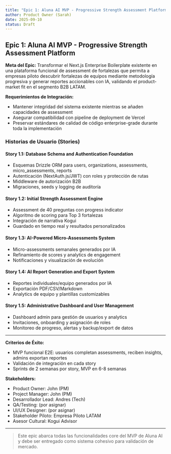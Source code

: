 ```yaml
---
title: "Epic 1: Aluna AI MVP - Progressive Strength Assessment Platform"
author: Product Owner (Sarah)
date: 2025-09-10
status: Draft
---
```


## Epic 1: Aluna AI MVP - Progressive Strength Assessment Platform

**Meta del Epic:**
Transformar el Next.js Enterprise Boilerplate existente en una plataforma funcional de assessment de fortalezas que permita a empresas piloto descubrir fortalezas de equipos mediante metodología progresiva y generar reportes accionables con IA, validando el product-market fit en el segmento B2B LATAM.

**Requerimientos de Integración:**
- Mantener integridad del sistema existente mientras se añaden capacidades de assessment
- Asegurar compatibilidad con pipeline de deployment de Vercel
- Preservar estándares de calidad de código enterprise-grade durante toda la implementación

### Historias de Usuario (Stories)

#### Story 1.1: Database Schema and Authentication Foundation
- Esquemas Drizzle ORM para users, organizations, assessments, micro_assessments, reports
- Autenticación (NextAuth.js/JWT) con roles y protección de rutas
- Middleware de autorización B2B
- Migraciones, seeds y logging de auditoría

#### Story 1.2: Initial Strength Assessment Engine
- Assessment de 40 preguntas con progress indicator
- Algoritmo de scoring para Top 3 fortalezas
- Integración de narrativa Kogui
- Guardado en tiempo real y resultados personalizados

#### Story 1.3: AI-Powered Micro-Assessments System
- Micro-assessments semanales generados por IA
- Refinamiento de scores y analytics de engagement
- Notificaciones y visualización de evolución

#### Story 1.4: AI Report Generation and Export System
- Reportes individuales/equipo generados por IA
- Exportación PDF/CSV/Markdown
- Analytics de equipo y plantillas customizables

#### Story 1.5: Administrative Dashboard and User Management
- Dashboard admin para gestión de usuarios y analytics
- Invitaciones, onboarding y asignación de roles
- Monitoreo de progreso, alertas y backup/export de datos

---

**Criterios de Éxito:**
- MVP funcional E2E: usuarios completan assessments, reciben insights, admins exportan reportes
- Validación de integración en cada story
- Sprints de 2 semanas por story, MVP en 6-8 semanas

**Stakeholders:**
- Product Owner: John (PM)
- Project Manager: John (PM)
- Desarrollador Lead: Andres (Tech)
- QA/Testing: (por asignar)
- UI/UX Designer: (por asignar)
- Stakeholder Piloto: Empresa Piloto LATAM
- Asesor Cultural: Kogui Advisor

---

> Este epic abarca todas las funcionalidades core del MVP de Aluna AI y debe ser entregado como sistema cohesivo para validación de mercado.
